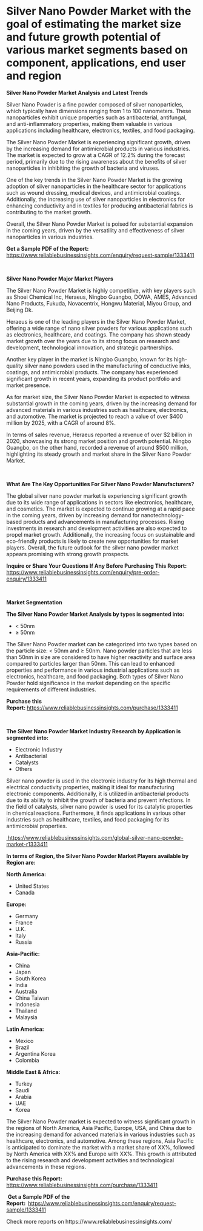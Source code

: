 <p><h1>Silver Nano Powder Market with the goal of estimating the market size and future growth potential of various market segments based on component, applications, end user and region</h1></p><p><strong>Silver Nano Powder Market Analysis and Latest Trends</strong></p>
<p><p>Silver Nano Powder is a fine powder composed of silver nanoparticles, which typically have dimensions ranging from 1 to 100 nanometers. These nanoparticles exhibit unique properties such as antibacterial, antifungal, and anti-inflammatory properties, making them valuable in various applications including healthcare, electronics, textiles, and food packaging.</p><p>The Silver Nano Powder Market is experiencing significant growth, driven by the increasing demand for antimicrobial products in various industries. The market is expected to grow at a CAGR of 12.2% during the forecast period, primarily due to the rising awareness about the benefits of silver nanoparticles in inhibiting the growth of bacteria and viruses.</p><p>One of the key trends in the Silver Nano Powder Market is the growing adoption of silver nanoparticles in the healthcare sector for applications such as wound dressing, medical devices, and antimicrobial coatings. Additionally, the increasing use of silver nanoparticles in electronics for enhancing conductivity and in textiles for producing antibacterial fabrics is contributing to the market growth.</p><p>Overall, the Silver Nano Powder Market is poised for substantial expansion in the coming years, driven by the versatility and effectiveness of silver nanoparticles in various industries.</p></p>
<p><strong>Get a Sample PDF of the Report:&nbsp;</strong> <a href="https://www.reliablebusinessinsights.com/enquiry/request-sample/1333411">https://www.reliablebusinessinsights.com/enquiry/request-sample/1333411</a></p>
<p>&nbsp;</p>
<p><strong>Silver Nano Powder Major Market Players</strong></p>
<p><p>The Silver Nano Powder Market is highly competitive, with key players such as Shoei Chemical Inc, Heraeus, Ningbo Guangbo, DOWA, AMES, Advanced Nano Products, Fukuda, Novacentrix, Hongwu Material, Miyou Group, and Beijing Dk. </p><p>Heraeus is one of the leading players in the Silver Nano Powder Market, offering a wide range of nano silver powders for various applications such as electronics, healthcare, and coatings. The company has shown steady market growth over the years due to its strong focus on research and development, technological innovation, and strategic partnerships.</p><p>Another key player in the market is Ningbo Guangbo, known for its high-quality silver nano powders used in the manufacturing of conductive inks, coatings, and antimicrobial products. The company has experienced significant growth in recent years, expanding its product portfolio and market presence.</p><p>As for market size, the Silver Nano Powder Market is expected to witness substantial growth in the coming years, driven by the increasing demand for advanced materials in various industries such as healthcare, electronics, and automotive. The market is projected to reach a value of over $400 million by 2025, with a CAGR of around 8%.</p><p>In terms of sales revenue, Heraeus reported a revenue of over $2 billion in 2020, showcasing its strong market position and growth potential. Ningbo Guangbo, on the other hand, recorded a revenue of around $500 million, highlighting its steady growth and market share in the Silver Nano Powder Market.</p></p>
<p>&nbsp;</p>
<p><strong>What Are The Key Opportunities For Silver Nano Powder Manufacturers?</strong></p>
<p><p>The global silver nano powder market is experiencing significant growth due to its wide range of applications in sectors like electronics, healthcare, and cosmetics. The market is expected to continue growing at a rapid pace in the coming years, driven by increasing demand for nanotechnology-based products and advancements in manufacturing processes. Rising investments in research and development activities are also expected to propel market growth. Additionally, the increasing focus on sustainable and eco-friendly products is likely to create new opportunities for market players. Overall, the future outlook for the silver nano powder market appears promising with strong growth prospects.</p></p>
<p><strong>Inquire or Share Your Questions If Any Before Purchasing This Report:</strong> <a href="https://www.reliablebusinessinsights.com/enquiry/pre-order-enquiry/1333411">https://www.reliablebusinessinsights.com/enquiry/pre-order-enquiry/1333411</a></p>
<p>&nbsp;</p>
<p><strong>Market Segmentation</strong></p>
<p><strong>The Silver Nano Powder Market Analysis by types is segmented into:</strong></p>
<p><ul><li>< 50nm</li><li>≥ 50nm</li></ul></p>
<p><p>The Silver Nano Powder market can be categorized into two types based on the particle size: < 50nm and ≥ 50nm. Nano powder particles that are less than 50nm in size are considered to have higher reactivity and surface area compared to particles larger than 50nm. This can lead to enhanced properties and performance in various industrial applications such as electronics, healthcare, and food packaging. Both types of Silver Nano Powder hold significance in the market depending on the specific requirements of different industries.</p></p>
<p><strong>Purchase this Report:&nbsp;</strong><a href="https://www.reliablebusinessinsights.com/purchase/1333411">https://www.reliablebusinessinsights.com/purchase/1333411</a></p>
<p>&nbsp;</p>
<p><strong>The Silver Nano Powder Market Industry Research by Application is segmented into:</strong></p>
<p><ul><li>Electronic Industry</li><li>Antibacterial</li><li>Catalysts</li><li>Others</li></ul></p>
<p><p>Silver nano powder is used in the electronic industry for its high thermal and electrical conductivity properties, making it ideal for manufacturing electronic components. Additionally, it is utilized in antibacterial products due to its ability to inhibit the growth of bacteria and prevent infections. In the field of catalysts, silver nano powder is used for its catalytic properties in chemical reactions. Furthermore, it finds applications in various other industries such as healthcare, textiles, and food packaging for its antimicrobial properties.</p></p>
<p><a href="https://www.reliablebusinessinsights.com/global-silver-nano-powder-market-r1333411">&nbsp;https://www.reliablebusinessinsights.com/global-silver-nano-powder-market-r1333411</a></p>
<p><strong>In terms of Region, the Silver Nano Powder Market Players available by Region are:</strong></p>
<p>
    <p> <strong> North America: </strong>
        <ul>
            <li>United States</li>
            <li>Canada</li>
        </ul>
        </p> 
    <p> <strong> Europe: </strong>
        <ul>
            <li>Germany</li>
            <li>France</li>
            <li>U.K.</li>
            <li>Italy</li>
            <li>Russia</li>
        </ul>
        </p> 
    <p> <strong> Asia-Pacific: </strong>
        <ul>
            <li>China</li>
            <li>Japan</li>
            <li>South Korea</li>
            <li>India</li>
            <li>Australia</li>
            <li>China Taiwan</li>
            <li>Indonesia</li>
            <li>Thailand</li>
            <li>Malaysia</li>
        </ul>
        </p> 
    <p> <strong> Latin America: </strong>
        <ul>
            <li>Mexico</li>
            <li>Brazil</li>
            <li>Argentina Korea</li>
            <li>Colombia</li>
        </ul>
        </p> 
    <p> <strong> Middle East & Africa: </strong>
        <ul>
            <li>Turkey</li>
            <li>Saudi</li>
            <li>Arabia</li>
            <li>UAE</li>
            <li>Korea</li>
        </ul>
    </p>
    </p>
<p><p>The Silver Nano Powder market is expected to witness significant growth in the regions of North America, Asia Pacific, Europe, USA, and China due to the increasing demand for advanced materials in various industries such as healthcare, electronics, and automotive. Among these regions, Asia Pacific is anticipated to dominate the market with a market share of XX%, followed by North America with XX% and Europe with XX%. This growth is attributed to the rising research and development activities and technological advancements in these regions.</p></p>
<p><strong>Purchase this Report: </strong><a href="https://www.reliablebusinessinsights.com/purchase/1333411">https://www.reliablebusinessinsights.com/purchase/1333411</a></p>
<p>&nbsp;<strong>Get a Sample PDF of the Report:&nbsp;&nbsp;</strong><a href="https://www.reliablebusinessinsights.com/enquiry/request-sample/1333411">https://www.reliablebusinessinsights.com/enquiry/request-sample/1333411</a></p>
<p><strong></strong></p>
<p>Check more reports on https://www.reliablebusinessinsights.com/</p>
